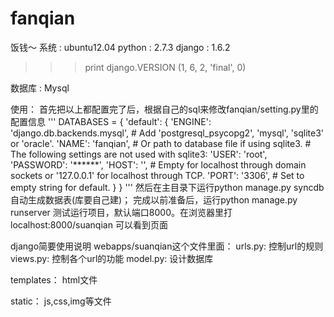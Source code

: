 fanqian
=======

饭钱～
系统    : ubuntu12.04
python  : 2.7.3
django  : 1.6.2
>>> print django.VERSION
(1, 6, 2, 'final', 0)

数据库  : Mysql


使用：
首先把以上都配置完了后，根据自己的sql来修改fanqian/setting.py里的配置信息
'''
DATABASES = {
    'default': {
        'ENGINE': 'django.db.backends.mysql',    # Add 'postgresql_psycopg2', 'mysql', 'sqlite3' or 'oracle'.
        'NAME': 'fanqian',    # Or path to database file if using sqlite3.
        # The following settings are not used with sqlite3:
        'USER': 'root',
        'PASSWORD': '******',
        'HOST': '',    # Empty for localhost through domain sockets or '127.0.0.1' for localhost through TCP.
        'PORT': '3306',    # Set to empty string for default.
    }
}
'''
然后在主目录下运行python manage.py syncdb自动生成数据表(库要自己建)；
完成以前准备后，运行python manage.py runserver 测试运行项目，默认端口8000。在浏览器里打localhost:8000/suanqian 可以看到页面

django简要使用说明
webapps/suanqian这个文件里面：
urls.py:    控制url的规则
views.py:   控制各个url的功能
model.py:   设计数据库

templates：
html文件

static：
js,css,img等文件
